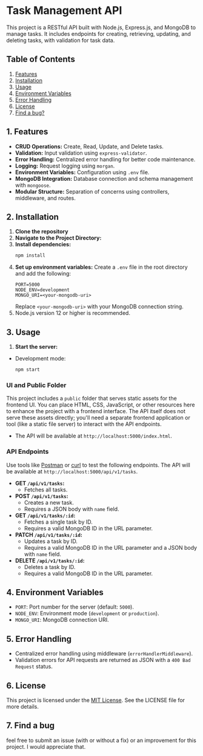 # Task Management API
This project is a RESTful API built with Node.js, Express.js, and MongoDB to manage tasks. It includes endpoints for creating, retrieving, updating, and deleting tasks, with validation for task data.

## Table of Contents
1. [Features](#1-features)
2. [Installation](#2-installation)
3. [Usage](#3-usage)
4. [Environment Variables](#4-environment-variables)
5. [Error Handling](#5-error-handling)
6. [License](#6-license)
7. [Find a bug?](#7-find-a-bug)

## 1. Features
- **CRUD Operations:** Create, Read, Update, and Delete tasks.
- **Validation:** Input validation using `express-validator`.
- **Error Handling:** Centralized error handling for better code maintenance.
- **Logging:** Request logging using `morgan`.
- **Environment Variables:** Configuration using `.env` file.
- **MongoDB Integration:** Database connection and schema management with `mongoose`.
- **Modular Structure:** Separation of concerns using controllers, middleware, and routes.

## 2. Installation
1. **Clone the repository**
2. **Navigate to the Project Directory:**
3. **Install dependencies:**
   ```bash
   npm install
   ```
4. **Set up environment variables:**
   Create a `.env` file in the root directory and add the following:
   ```plaintext
   PORT=5000
   NODE_ENV=development
   MONGO_URI=<your-mongodb-uri>
   ```
   Replace `<your-mongodb-uri>` with your MongoDB connection string.
5. Node.js version 12 or higher is recommended.

## 3. Usage
1. **Start the server:**
- Development mode:
  ```bash
  npm start
  ```
  
### UI and Public Folder
This project includes a `public` folder that serves static assets for the frontend UI. You can place HTML, CSS, JavaScript, or other resources here to enhance the project with a frontend interface. The API itself does not serve these assets directly; you'll need a separate frontend application or tool (like a static file server) to interact with the API endpoints.
- The API will be available at `http://localhost:5000/index.html`.

### API Endpoints
Use tools like [Postman](https://www.postman.com/) or [curl](https://curl.se/) to test the following endpoints.
The API will be available at `http://localhost:5000/api/v1/tasks`.
- **GET `/api/v1/tasks`:**
  - Fetches all tasks.
- **POST `/api/v1/tasks`:**
  - Creates a new task.
  - Requires a JSON body with `name` field.
- **GET `/api/v1/tasks/:id`:**
  - Fetches a single task by ID.
  - Requires a valid MongoDB ID in the URL parameter.
- **PATCH `/api/v1/tasks/:id`:**
  - Updates a task by ID.
  - Requires a valid MongoDB ID in the URL parameter and a JSON body with `name` field.
- **DELETE `/api/v1/tasks/:id`:**
  - Deletes a task by ID.
  - Requires a valid MongoDB ID in the URL parameter.

## 4. Environment Variables
- `PORT`: Port number for the server (default: `5000`).
- `NODE_ENV`: Environment mode (`development` or `production`).
- `MONGO_URI`: MongoDB connection URI.

## 5. Error Handling
- Centralized error handling using middleware (`errorHandlerMiddleware`).
- Validation errors for API requests are returned as JSON with a `400 Bad Request` status.

## 6. License
This project is licensed under the [MIT License]([https://opensource.org/license/isc-license-txt](https://opensource.org/license/MIT)). See the LICENSE file for more details.

## 7. Find a bug
feel free to submit an issue (with or without a fix) or an improvement for this project. I would appreciate that.


